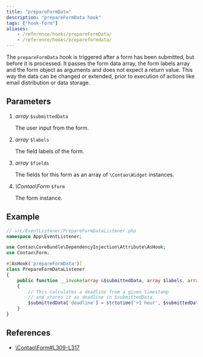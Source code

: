 ```yaml
---
title: "prepareFormData"
description: "prepareFormData hook"
tags: ["hook-form"]
aliases:
    - /reference/hooks/prepareFormData/
    - /reference/hooks/prepareformdata/
---
```



The `prepareFormData` hook is triggered after a form has been submitted, but
before it is processed. It passes the form data array, the form labels array
and the form object as arguments and does not expect a return value. This way
the data can be changed or extended, prior to execution of actions like email
distribution or data storage.


## Parameters

1. *array* `$submittedData`

    The user input from the form.

2. *array* `$labels`

    The field labels of the form.

3. *array* `$fields`

    The fields for this form as an array of `\Contao\Widget` instances.

3. *\Contao\Form* `$form`

    The form instance.


## Example

```php
// src/EventListener/PrepareFormDataListener.php
namespace App\EventListener;

use Contao\CoreBundle\DependencyInjection\Attribute\AsHook;
use Contao\Form;

#[AsHook('prepareFormData')]
class PrepareFormDataListener
{
    public function __invoke(array &$submittedData, array $labels, array $fields, Form $form): void
    {
        // This calculates a deadline from a given timestamp
        // and stores it as deadline in $submittedData.
        $submittedData['deadline'] = strtotime('+1 hour', $submittedData['tstamp']);
    }
}
```


## References

* [\Contao\Form#L309-L317](https://github.com/contao/contao/blob/4.9.13/core-bundle/src/Resources/contao/forms/Form.php#L309-L317)
